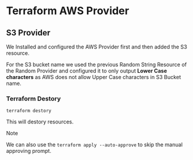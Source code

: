 # Terraform AWS Provider

## S3 Provider

We Installed and configured the AWS Provider first and then added the S3 resource.

For the S3 bucket name we used the previous Random String Resource of the Random Provider and configured it to only output **Lower Case characters** as AWS does not allow Upper Case characters in S3 Bucket name.

### Terraform Destory

`terraform destory`

This will destory resources.

> [!NOTE]
> We can also use the `terraform apply --auto-approve` to skip the manual approving prompt.